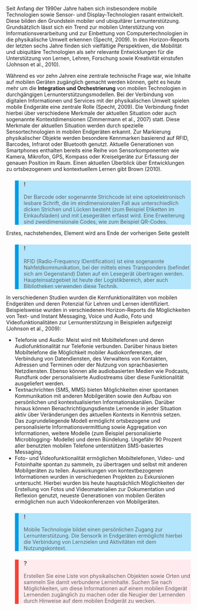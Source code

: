 Seit Anfang der 1990er Jahre haben sich insbesondere mobile Technologien sowie Sensor- und Display-Technologien rasant entwickelt. Diese bilden den Grundstein mobiler und ubiquitärer Lernunterstützung. Grundsätzlich lässt sich ein Trend zur mobilen Unterstützung von Informationsverarbeitung und zur Einbettung von Computertechnologien in die physikalische Umwelt erkennen (Specht, 2009). In den Horizon-Reports der letzten sechs Jahre finden sich vielfältige Perspektiven, die Mobilität und ubiquitäre Technologien als sehr relevante Entwicklungen für die Unterstützung von Lernen, Lehren, Forschung sowie Kreativität einstufen (Johnson et al., 2010).

Während es vor zehn Jahren eine zentrale technische Frage war, wie Inhalte auf mobilen Geräten zugänglich gemacht werden können, geht es heute mehr um die **Integration und Orchestrierung** von mobilen Technologien in durchgängigen Lernunterstützungsmodellen. Bei der Verbindung von digitalen Informationen und Services mit der physikalischen Umwelt spielen mobile Endgeräte eine zentrale Rolle (Specht, 2009). Die Verbindung findet hierbei über verschiedene Merkmale der aktuellen Situation oder auch sogenannte Kontextdimensionen (Zimmermann et al., 2007) statt. Diese Merkmale der aktuellen Situation werden durch spezielle Sensortechnologien in mobilen Endgeräten erkannt. Zur Markierung physikalischer Objekte werden besondere Kennmarken basierend auf RFID, Barcodes, Infrarot oder Bluetooth genutzt. Aktuelle Generationen von Smartphones enthalten bereits eine Reihe von Sensorkomponenten wie Kamera, Mikrofon, GPS, Kompass oder Kreiselgeräte zur Erfassung der genauen Position im Raum. Einen aktuellen Überblick über Entwicklungen zu ortsbezogenem und kontextuellem Lernen gibt Brown (2010).

<blockquote style="background: #B3E5FC; border-left: 10px solid #039BE5">

### !

Der Barcode oder sogenannte Strichcode ist eine optoelektronisch lesbare Schrift, die im eindimensionalen Fall aus unterschiedlich dicken Strichen und Lücken besteht (zum Beispiel Etiketten im Einkaufsladen) und mit Lesegeräten erfasst wird. Eine Erweiterung sind zweidimensionale Codes, wie zum Beispiel QR-Codes.

</blockquote>

Erstes, nachstehendes, Element wird ans Ende der vorherigen Seite gestellt

<blockquote style="background: #B3E5FC; border-left: 10px solid #039BE5">

### !

RFID (Radio-Frequency IDentification) ist eine sogenannte Nahfeldkommunikation, bei der mittels eines Transponders (befindet sich am Gegenstand) Daten auf ein Lesegerät übertragen werden. Haupteinsatzgebiet ist heute der Logistikbereich, aber auch Bibliotheken verwenden diese Technik.

</blockquote>

In verschiedenen Studien wurden die Kernfunktionalitäten von mobilen Endgeräten und deren Potenzial für Lehren und Lernen identifiziert. Beispielsweise wurden in verschiedenen Horizon-Reports die Möglichkeiten von Text- und Instant Messaging, Voice und Audio, Foto und Videofunktionalitäten zur Lernunterstützung in Beispielen aufgezeigt (Johnson et al., 2009):

- Telefonie und Audio: Meist wird mit Mobiltelefonen und deren Audiofunktionalität nur Telefonie verbunden. Darüber hinaus bieten Mobiltelefone die Möglichkeit mobiler Audiokonferenzen, der Verbindung von Datendiensten, des Verwaltens von Kontakten, Adressen und Terminen oder der Nutzung von sprachbasierten Netzdiensten. Ebenso können alle audiobasierten Medien wie Podcasts, Rundfunk oder personalisierte Audiostreams über diese Funktionalität ausgeliefert werden.
- Textnachrichten (SMS, MMS) bieten Möglichkeiten einer spontanen Kommunikation mit anderen Mobilgeräten sowie den Aufbau von persönlichen und kontextualisierten Informationskanälen. Darüber hinaus können Benachrichtigungsdienste Lernende in jeder Situation aktiv über Veränderungen des aktuellen Kontexts in Kenntnis setzen. Das zugrundeliegende Modell ermöglicht ortsbezogene und personalisierte Informationsvermittlung sowie Aggregation von Informationen, weitere Modelle (zum Beispiel personalisierte Microblogging- Modelle) und deren Bündelung. Ungefähr 90 Prozent aller benutzten mobilen Telefone unterstützen SMS-basiertes Messaging.
- Foto- und Videofunktionalität ermöglichen Mobiltelefonen, Video- und Fotoinhalte spontan zu sammeln, zu übertragen und selbst mit anderen Mobilgeräten zu teilen. Auswirkungen von kontextbezogenen Informationen wurden in verschiedenen Projekten zu Exkursionen untersucht. Hierbei wurden bis heute hauptsächlich Möglichkeiten der Erstellung von Fotos und Videomaterialien zur Dokumentation und Reflexion genutzt, neueste Generationen von mobilen Geräten ermöglichen nun auch Videokonferenzen von Mobilgeräten.

<blockquote style="background: #B3E5FC; border-left: 10px solid #039BE5">

### !

Mobile Technologie bildet einen persönlichen Zugang zur Lernunterstützung. Die Sensorik in Endgeräten ermöglicht hierbei die Verbindung von Lernzielen und Aktivitäten mit dem Nutzungskontext.

</blockquote>

<blockquote style="background: #FFEBEE; border-left: 10px solid #F44336">

### ?

Erstellen Sie eine Liste von physikalischen Objekten sowie Orten und sammeln Sie damit verbundene Lerninhalte. Suchen Sie nach Möglichkeiten, um diese Informationen auf einem mobilen Endgerät Lernenden zugänglich zu machen oder die Neugier der Lernenden durch Hinweise auf dem mobilen Endgerät zu wecken.

</blockquote>
